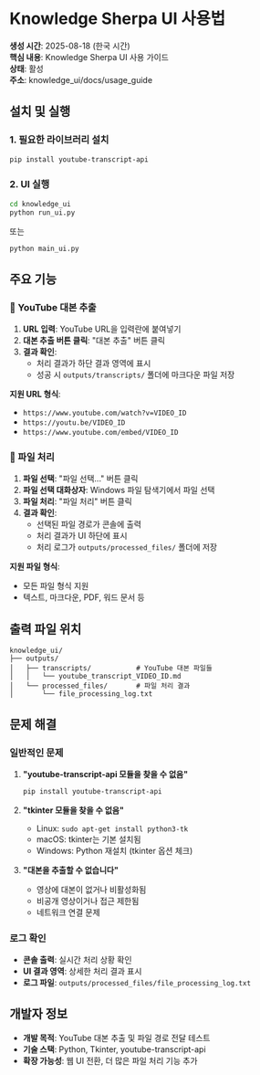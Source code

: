 # Knowledge Sherpa UI 사용법

**생성 시간**: 2025-08-18 (한국 시간)  
**핵심 내용**: Knowledge Sherpa UI 사용 가이드  
**상태**: 활성  
**주소**: knowledge_ui/docs/usage_guide  

## 설치 및 실행

### 1. 필요한 라이브러리 설치

```bash
pip install youtube-transcript-api
```

### 2. UI 실행

```bash
cd knowledge_ui
python run_ui.py
```

또는

```bash
python main_ui.py
```

## 주요 기능

### 🎥 YouTube 대본 추출

1. **URL 입력**: YouTube URL을 입력란에 붙여넣기
2. **대본 추출 버튼 클릭**: "대본 추출" 버튼 클릭
3. **결과 확인**: 
   - 처리 결과가 하단 결과 영역에 표시
   - 성공 시 `outputs/transcripts/` 폴더에 마크다운 파일 저장

**지원 URL 형식**:
- `https://www.youtube.com/watch?v=VIDEO_ID`
- `https://youtu.be/VIDEO_ID`
- `https://www.youtube.com/embed/VIDEO_ID`

### 📁 파일 처리

1. **파일 선택**: "파일 선택..." 버튼 클릭
2. **파일 선택 대화상자**: Windows 파일 탐색기에서 파일 선택
3. **파일 처리**: "파일 처리" 버튼 클릭
4. **결과 확인**:
   - 선택된 파일 경로가 콘솔에 출력
   - 처리 결과가 UI 하단에 표시
   - 처리 로그가 `outputs/processed_files/` 폴더에 저장

**지원 파일 형식**:
- 모든 파일 형식 지원
- 텍스트, 마크다운, PDF, 워드 문서 등

## 출력 파일 위치

```
knowledge_ui/
├── outputs/
│   ├── transcripts/           # YouTube 대본 파일들
│   │   └── youtube_transcript_VIDEO_ID.md
│   └── processed_files/       # 파일 처리 결과
│       └── file_processing_log.txt
```

## 문제 해결

### 일반적인 문제

1. **"youtube-transcript-api 모듈을 찾을 수 없음"**
   ```bash
   pip install youtube-transcript-api
   ```

2. **"tkinter 모듈을 찾을 수 없음"**
   - Linux: `sudo apt-get install python3-tk`
   - macOS: tkinter는 기본 설치됨
   - Windows: Python 재설치 (tkinter 옵션 체크)

3. **"대본을 추출할 수 없습니다"**
   - 영상에 대본이 없거나 비활성화됨
   - 비공개 영상이거나 접근 제한됨
   - 네트워크 연결 문제

### 로그 확인

- **콘솔 출력**: 실시간 처리 상황 확인
- **UI 결과 영역**: 상세한 처리 결과 표시
- **로그 파일**: `outputs/processed_files/file_processing_log.txt`

## 개발자 정보

- **개발 목적**: YouTube 대본 추출 및 파일 경로 전달 테스트
- **기술 스택**: Python, Tkinter, youtube-transcript-api
- **확장 가능성**: 웹 UI 전환, 더 많은 파일 처리 기능 추가
